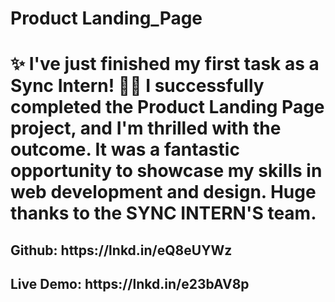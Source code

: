 # Product Landing_Page
<h1>✨ I've just finished my first task as a Sync Intern! 🎉🚀 I successfully completed the Product Landing Page project, and I'm thrilled with the outcome. It was a fantastic opportunity to showcase my skills in web development and design. Huge thanks to the SYNC INTERN'S team.</h1>

<h2>Github: https://lnkd.in/eQ8eUYWz</h2>
<h2>Live Demo: https://lnkd.in/e23bAV8p</h2>
